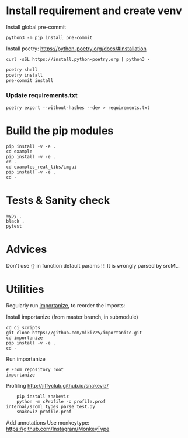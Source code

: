 # Install requirement and create venv

Install global pre-commit
```
python3 -m pip install pre-commit
```

Install poetry: https://python-poetry.org/docs/#installation

```
curl -sSL https://install.python-poetry.org | python3 -
```


```bash
poetry shell
poetry install
pre-commit install
```

### Update requirements.txt

```
poetry export --without-hashes --dev > requirements.txt
```


# Build the pip modules

```
pip install -v -e .
cd example
pip install -v -e .
cd -
cd examples_real_libs/imgui
pip install -v -e .
cd -
```

# Tests & Sanity check
```
mypy .
black .
pytest
```

# Advices

Don't use {} in function default params !!! It is wrongly parsed by srcML.

# Utilities
Regularly run [importanize](https://github.com/miki725/importanize), to reorder the imports:

Install importanize (from master branch, in submodule)
```
cd ci_scripts
git clone https://github.com/miki725/importanize.git
cd importanize
pip install -v -e .
cd -
```

Run importanize
```
# From repository root
importanize
```

Profiling
    http://jiffyclub.github.io/snakeviz/

        pip install snakeviz
        python -m cProfile -o profile.prof internal/srcml_types_parse_test.py
        snakeviz profile.prof


Add annotations
    Use monkeytype: https://github.com/Instagram/MonkeyType
